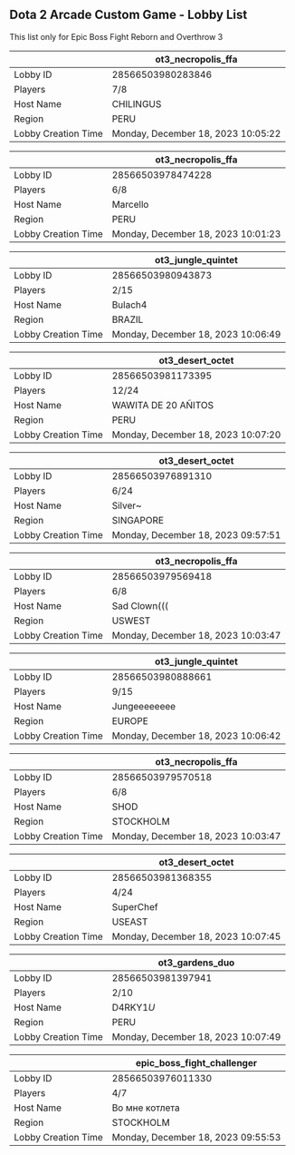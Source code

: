 ## Dota 2 Arcade Custom Game - Lobby List

This list only for Epic Boss Fight Reborn and Overthrow 3

|  | ot3_necropolis_ffa |
| ------ | ------ |
| Lobby ID | 28566503980283846 |
| Players | 7/8 |
| Host Name | CHILINGUS |
| Region | PERU |
| Lobby Creation Time | Monday, December 18, 2023 10:05:22 |


|  | ot3_necropolis_ffa |
| ------ | ------ |
| Lobby ID | 28566503978474228 |
| Players | 6/8 |
| Host Name | Marcello |
| Region | PERU |
| Lobby Creation Time | Monday, December 18, 2023 10:01:23 |


|  | ot3_jungle_quintet |
| ------ | ------ |
| Lobby ID | 28566503980943873 |
| Players | 2/15 |
| Host Name | Bulach4 |
| Region | BRAZIL |
| Lobby Creation Time | Monday, December 18, 2023 10:06:49 |


|  | ot3_desert_octet |
| ------ | ------ |
| Lobby ID | 28566503981173395 |
| Players | 12/24 |
| Host Name | WAWITA DE 20 AÑITOS |
| Region | PERU |
| Lobby Creation Time | Monday, December 18, 2023 10:07:20 |


|  | ot3_desert_octet |
| ------ | ------ |
| Lobby ID | 28566503976891310 |
| Players | 6/24 |
| Host Name | Silver~ |
| Region | SINGAPORE |
| Lobby Creation Time | Monday, December 18, 2023 09:57:51 |


|  | ot3_necropolis_ffa |
| ------ | ------ |
| Lobby ID | 28566503979569418 |
| Players | 6/8 |
| Host Name | Sad Clown((( |
| Region | USWEST |
| Lobby Creation Time | Monday, December 18, 2023 10:03:47 |


|  | ot3_jungle_quintet |
| ------ | ------ |
| Lobby ID | 28566503980888661 |
| Players | 9/15 |
| Host Name | Jungeeeeeeee |
| Region | EUROPE |
| Lobby Creation Time | Monday, December 18, 2023 10:06:42 |


|  | ot3_necropolis_ffa |
| ------ | ------ |
| Lobby ID | 28566503979570518 |
| Players | 6/8 |
| Host Name | SHOD |
| Region | STOCKHOLM |
| Lobby Creation Time | Monday, December 18, 2023 10:03:47 |


|  | ot3_desert_octet |
| ------ | ------ |
| Lobby ID | 28566503981368355 |
| Players | 4/24 |
| Host Name | SuperChef |
| Region | USEAST |
| Lobby Creation Time | Monday, December 18, 2023 10:07:45 |


|  | ot3_gardens_duo |
| ------ | ------ |
| Lobby ID | 28566503981397941 |
| Players | 2/10 |
| Host Name | D4RKY1$U$ |
| Region | PERU |
| Lobby Creation Time | Monday, December 18, 2023 10:07:49 |


|  | epic_boss_fight_challenger |
| ------ | ------ |
| Lobby ID | 28566503976011330 |
| Players | 4/7 |
| Host Name | Во мне котлета |
| Region | STOCKHOLM |
| Lobby Creation Time | Monday, December 18, 2023 09:55:53 |


